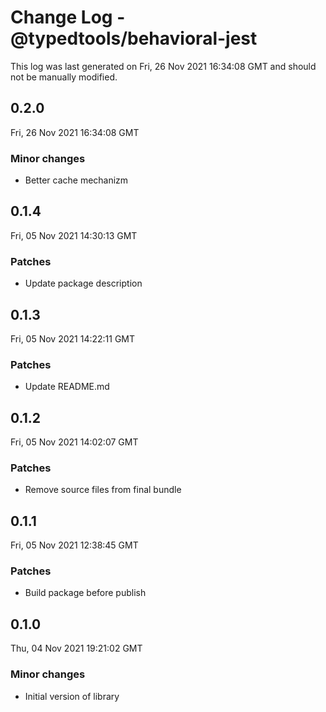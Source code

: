 # Change Log - @typedtools/behavioral-jest

This log was last generated on Fri, 26 Nov 2021 16:34:08 GMT and should not be manually modified.

## 0.2.0
Fri, 26 Nov 2021 16:34:08 GMT

### Minor changes

- Better cache mechanizm

## 0.1.4
Fri, 05 Nov 2021 14:30:13 GMT

### Patches

- Update package description

## 0.1.3
Fri, 05 Nov 2021 14:22:11 GMT

### Patches

- Update README.md

## 0.1.2
Fri, 05 Nov 2021 14:02:07 GMT

### Patches

- Remove source files from final bundle

## 0.1.1
Fri, 05 Nov 2021 12:38:45 GMT

### Patches

- Build package before publish

## 0.1.0
Thu, 04 Nov 2021 19:21:02 GMT

### Minor changes

- Initial version of library

